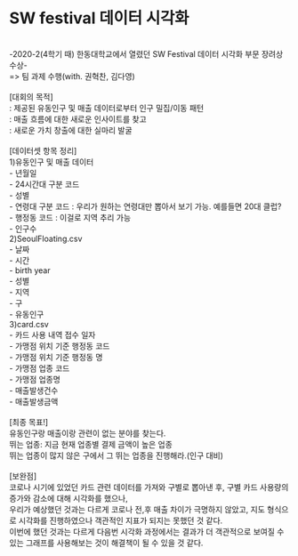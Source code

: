 # SW festival 데이터 시각화<br>
<br>
-2020-2(4학기 때) 한동대학교에서 열렸던 SW Festival 데이터 시각화 부문 장려상 수상-<br>
=> 팀 과제 수행(with. 권혁찬, 김다영)<br>
<br>
[대회의 목적]<br>
: 제공된 유동인구 및 매출 데이터로부터 인구 밀집/이동 패턴<br>
: 매출 흐름에 대한 새로운 인사이트를 찾고<br>
: 새로운 가치 창출에 대한 실마리 발굴<br>
<br>
[데이터셋 항목 정리]<br>
1)유동인구 및 매출 데이터<br>
- 년월일<br>
- 24시간대 구분 코드<br>
- 성별<br>
- 연령대 구분 코드 : 우리가 원하는 연령대만 뽑아서 보기 가능. 예를들면 20대 클럽?<br>
- 행정동 코드 : 이걸로 지역 추리 가능<br>
- 인구수<br>
2)SeoulFloating.csv<br>
- 날짜<br>
- 시간<br>
- birth year<br>
- 성별<br>
- 지역<br>
- 구<br>
- 유동인구<br>
3)card.csv<br>
- 카드 사용 내역 접수 일자<br>
- 가맹점 위치 기준 행정동 코드<br>
- 가맹점 위치 기준 행정동 명<br>
- 가맹점 업종 코드<br>
- 가맹점 업종명<br>
- 매출발생건수<br>
- 매출발생금액<br>
<br>
[최종 목표!]<br>
유동인구랑 매출이랑 관련이 없는 분야를 찾는다. <br>
뛰는 업종: 지금 현재 업종별 결제 금액이 높은 업종<br>
뛰는 업종이 많지 않은 구에서 그 뛰는 업종을 진행해라.(인구 대비)<br>
<br>
[보완점]<br>
코로나 시기에 있었던 카드 관련 데이터를 가져와 구별로 뽑아낸 후, 구별 카드 사용량의 증가와 감소에 대해 시각화를 했으나,<br>
우리가 예상했던 것과는 다르게 코로나 전,후 매출 차이가 극명하지 않았고, 지도 형식으로 시각화를 진행하였으나 객관적인 지표가 되지는 못했던 것 같다.<br>
이번에 했던 것과는 다르게 다음번 시각화 과정에서는 결과가 더 객관적으로 보여질 수 있는 그래프를 사용해보는 것이 해결책이 될 수 있을 것 같다.
